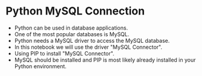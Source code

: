 # Python MySQL Connection
- Python can be used in database applications.
- One of the most popular databases is MySQL.
- Python needs a MySQL driver to access the MySQL database.
- In this notebook we will use the driver "MySQL Connector".
- Using PIP to install "MySQL Connector".
- MySQL should be installed and PIP is most likely already installed in your Python environment.
